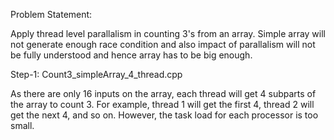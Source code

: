 Problem Statement:

Apply thread level parallalism in counting 3's from an array. Simple array will not generate enough race condition and also impact of parallalism will not be fully understood and hence array has to be big enough.

Step-1: Count3_simpleArray_4_thread.cpp

As there are only 16 inputs on the array, each thread will get 4 subparts of the array to count 3. For example, thread 1 will get the first 4, thread 2 will get the next 4, and so on. However, the task load for each processor is too small.
